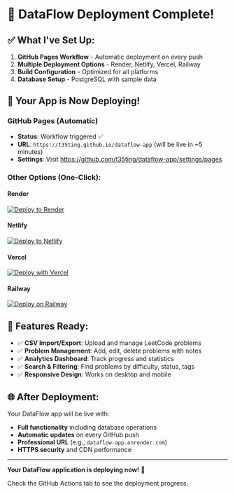 # 🎉 DataFlow Deployment Complete!

## ✅ What I've Set Up:

1. **GitHub Pages Workflow** - Automatic deployment on every push
2. **Multiple Deployment Options** - Render, Netlify, Vercel, Railway
3. **Build Configuration** - Optimized for all platforms
4. **Database Setup** - PostgreSQL with sample data

## 🚀 Your App is Now Deploying!

### GitHub Pages (Automatic)
- **Status**: Workflow triggered ✅
- **URL**: `https://t35ting.github.io/dataflow-app` (will be live in ~5 minutes)
- **Settings**: Visit https://github.com/t35ting/dataflow-app/settings/pages

### Other Options (One-Click):

#### Render
[![Deploy to Render](https://render.com/images/deploy-to-render-button.svg)](https://render.com/deploy?repo=https://github.com/t35ting/dataflow-app)

#### Netlify
[![Deploy to Netlify](https://www.netlify.com/img/deploy/button.svg)](https://app.netlify.com/start/deploy?repository=https://github.com/t35ting/dataflow-app)

#### Vercel
[![Deploy with Vercel](https://vercel.com/button)](https://vercel.com/new/clone?repository-url=https://github.com/t35ting/dataflow-app)

#### Railway
[![Deploy on Railway](https://railway.app/button.svg)](https://railway.app/template/deploy?template=https://github.com/t35ting/dataflow-app)

## 🎯 Features Ready:

- ✅ **CSV Import/Export**: Upload and manage LeetCode problems
- ✅ **Problem Management**: Add, edit, delete problems with notes
- ✅ **Analytics Dashboard**: Track progress and statistics
- ✅ **Search & Filtering**: Find problems by difficulty, status, tags
- ✅ **Responsive Design**: Works on desktop and mobile

## 🌐 After Deployment:

Your DataFlow app will be live with:
- **Full functionality** including database operations
- **Automatic updates** on every GitHub push
- **Professional URL** (e.g., `dataflow-app.onrender.com`)
- **HTTPS security** and CDN performance

---

**Your DataFlow application is deploying now!** 🚀

Check the GitHub Actions tab to see the deployment progress.